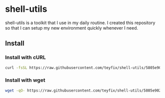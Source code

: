 # shell-utils

shell-utils is a toolkit that I use in my daily routine. I created this
repository so that I can setup my new environment quickly whenever I need.

## Install

### Install with cURL

```sh
curl -fsSL https://raw.githubusercontent.com/teyfix/shell-utils/5805e9027d077a3bad0bfc72eb9037bea188c05f/install.sh | bash
```

### Install with wget

```sh
wget -qO- https://raw.githubusercontent.com/teyfix/shell-utils/5805e9027d077a3bad0bfc72eb9037bea188c05f/install.sh | bash
```
